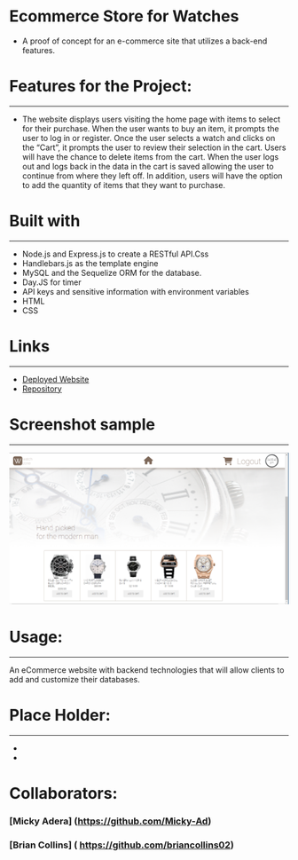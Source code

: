 # Ecommerce Store for Watches
  - A proof of concept for an e-commerce site that utilizes a back-end features. 

# Features for the Project:
-----------------------------------------------------------------------
- The website displays users visiting the home page with items to select for their   purchase. When the user wants to buy an item, it prompts the user to log in or register. Once the user selects a watch and clicks on the “Cart”, it prompts the user to review their selection in the cart. Users will have the chance to delete items from the cart.  When the user logs out and logs back in the data in the cart is saved allowing the user to continue from where they left off. In addition, users will have the option to add the quantity of items that they want to purchase.  
  
# Built with
-----------------------------------------------------------------------
- Node.js and Express.js to create a RESTful API.Css
- Handlebars.js as the template engine
- MySQL and the Sequelize ORM for the database.
- Day.JS for timer 
- API keys and sensitive information with environment variables
- HTML 
- CSS

# Links
-----------------------------------------------------------------------
- [Deployed Website]()
- [Repository]()


# Screenshot sample
-----------------------------------------------------------------------
 ![Web site screenshot](./public/assets/Images/logedin_screenshot.PNG)

# Usage:
-----------------------------------------------------------------------
An eCommerce website with backend technologies that will allow clients to add and customize their databases.

# Place Holder:
-----------------------------------------------------------------------
- [](https://)
- [](https://)

# Collaborators:
### [Micky Adera] (https://github.com/Micky-Ad)
### [Brian Collins] ( https://github.com/briancollins02)

